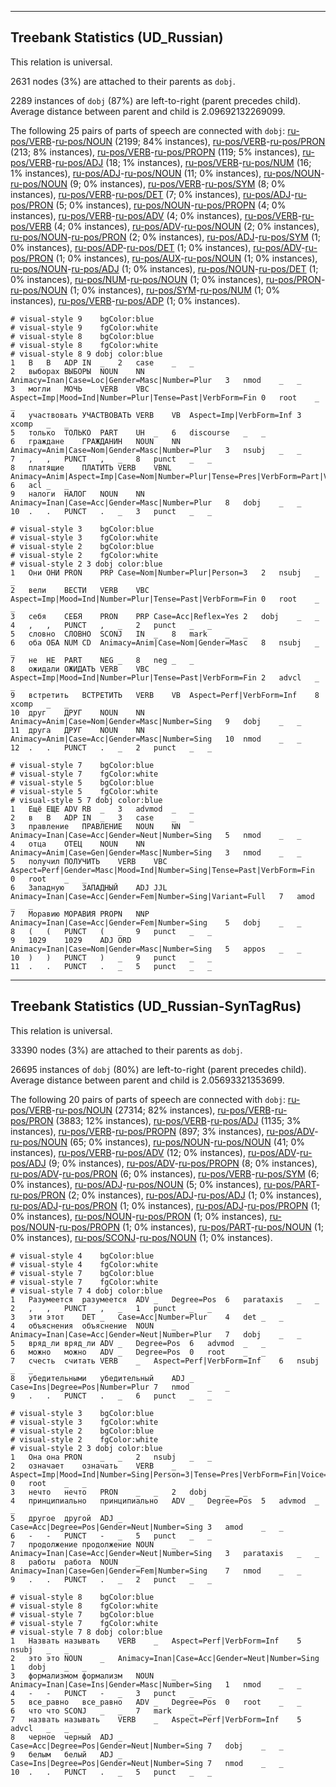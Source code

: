

--------------------------------------------------------------------------------

## Treebank Statistics (UD_Russian)

This relation is universal.

2631 nodes (3%) are attached to their parents as `dobj`.

2289 instances of `dobj` (87%) are left-to-right (parent precedes child).
Average distance between parent and child is 2.09692132269099.

The following 25 pairs of parts of speech are connected with `dobj`: [ru-pos/VERB]()-[ru-pos/NOUN]() (2199; 84% instances), [ru-pos/VERB]()-[ru-pos/PRON]() (213; 8% instances), [ru-pos/VERB]()-[ru-pos/PROPN]() (119; 5% instances), [ru-pos/VERB]()-[ru-pos/ADJ]() (18; 1% instances), [ru-pos/VERB]()-[ru-pos/NUM]() (16; 1% instances), [ru-pos/ADJ]()-[ru-pos/NOUN]() (11; 0% instances), [ru-pos/NOUN]()-[ru-pos/NOUN]() (9; 0% instances), [ru-pos/VERB]()-[ru-pos/SYM]() (8; 0% instances), [ru-pos/VERB]()-[ru-pos/DET]() (7; 0% instances), [ru-pos/ADJ]()-[ru-pos/PRON]() (5; 0% instances), [ru-pos/NOUN]()-[ru-pos/PROPN]() (4; 0% instances), [ru-pos/VERB]()-[ru-pos/ADV]() (4; 0% instances), [ru-pos/VERB]()-[ru-pos/VERB]() (4; 0% instances), [ru-pos/ADV]()-[ru-pos/NOUN]() (2; 0% instances), [ru-pos/NOUN]()-[ru-pos/PRON]() (2; 0% instances), [ru-pos/ADJ]()-[ru-pos/SYM]() (1; 0% instances), [ru-pos/ADP]()-[ru-pos/DET]() (1; 0% instances), [ru-pos/ADV]()-[ru-pos/PRON]() (1; 0% instances), [ru-pos/AUX]()-[ru-pos/NOUN]() (1; 0% instances), [ru-pos/NOUN]()-[ru-pos/ADJ]() (1; 0% instances), [ru-pos/NOUN]()-[ru-pos/DET]() (1; 0% instances), [ru-pos/NUM]()-[ru-pos/NOUN]() (1; 0% instances), [ru-pos/PRON]()-[ru-pos/NOUN]() (1; 0% instances), [ru-pos/SYM]()-[ru-pos/NUM]() (1; 0% instances), [ru-pos/VERB]()-[ru-pos/ADP]() (1; 0% instances).


~~~ conllu
# visual-style 9	bgColor:blue
# visual-style 9	fgColor:white
# visual-style 8	bgColor:blue
# visual-style 8	fgColor:white
# visual-style 8 9 dobj	color:blue
1	В	В	ADP	IN	_	2	case	_	_
2	выборах	ВЫБОРЫ	NOUN	NN	Animacy=Inan|Case=Loc|Gender=Masc|Number=Plur	3	nmod	_	_
3	могли	МОЧЬ	VERB	VBC	Aspect=Imp|Mood=Ind|Number=Plur|Tense=Past|VerbForm=Fin	0	root	_	_
4	участвовать	УЧАСТВОВАТЬ	VERB	VB	Aspect=Imp|VerbForm=Inf	3	xcomp	_	_
5	только	ТОЛЬКО	PART	UH	_	6	discourse	_	_
6	граждане	ГРАЖДАНИН	NOUN	NN	Animacy=Anim|Case=Nom|Gender=Masc|Number=Plur	3	nsubj	_	_
7	,	,	PUNCT	,	_	8	punct	_	_
8	платящие	ПЛАТИТЬ	VERB	VBNL	Animacy=Anim|Aspect=Imp|Case=Nom|Number=Plur|Tense=Pres|VerbForm=Part|Voice=Act	6	acl	_	_
9	налоги	НАЛОГ	NOUN	NN	Animacy=Inan|Case=Acc|Gender=Masc|Number=Plur	8	dobj	_	_
10	.	.	PUNCT	.	_	3	punct	_	_

~~~


~~~ conllu
# visual-style 3	bgColor:blue
# visual-style 3	fgColor:white
# visual-style 2	bgColor:blue
# visual-style 2	fgColor:white
# visual-style 2 3 dobj	color:blue
1	Они	ОНИ	PRON	PRP	Case=Nom|Number=Plur|Person=3	2	nsubj	_	_
2	вели	ВЕСТИ	VERB	VBC	Aspect=Imp|Mood=Ind|Number=Plur|Tense=Past|VerbForm=Fin	0	root	_	_
3	себя	СЕБЯ	PRON	PRP	Case=Acc|Reflex=Yes	2	dobj	_	_
4	,	,	PUNCT	,	_	2	punct	_	_
5	словно	СЛОВНО	SCONJ	IN	_	8	mark	_	_
6	оба	ОБА	NUM	CD	Animacy=Anim|Case=Nom|Gender=Masc	8	nsubj	_	_
7	не	НЕ	PART	NEG	_	8	neg	_	_
8	ожидали	ОЖИДАТЬ	VERB	VBC	Aspect=Imp|Mood=Ind|Number=Plur|Tense=Past|VerbForm=Fin	2	advcl	_	_
9	встретить	ВСТРЕТИТЬ	VERB	VB	Aspect=Perf|VerbForm=Inf	8	xcomp	_	_
10	друг	ДРУГ	NOUN	NN	Animacy=Anim|Case=Nom|Gender=Masc|Number=Sing	9	dobj	_	_
11	друга	ДРУГ	NOUN	NN	Animacy=Anim|Case=Acc|Gender=Masc|Number=Sing	10	nmod	_	_
12	.	.	PUNCT	.	_	2	punct	_	_

~~~


~~~ conllu
# visual-style 7	bgColor:blue
# visual-style 7	fgColor:white
# visual-style 5	bgColor:blue
# visual-style 5	fgColor:white
# visual-style 5 7 dobj	color:blue
1	Ещё	ЕЩЕ	ADV	RB	_	3	advmod	_	_
2	в	В	ADP	IN	_	3	case	_	_
3	правление	ПРАВЛЕНИЕ	NOUN	NN	Animacy=Inan|Case=Acc|Gender=Neut|Number=Sing	5	nmod	_	_
4	отца	ОТЕЦ	NOUN	NN	Animacy=Anim|Case=Gen|Gender=Masc|Number=Sing	3	nmod	_	_
5	получил	ПОЛУЧИТЬ	VERB	VBC	Aspect=Perf|Gender=Masc|Mood=Ind|Number=Sing|Tense=Past|VerbForm=Fin	0	root	_	_
6	Западную	ЗАПАДНЫЙ	ADJ	JJL	Animacy=Inan|Case=Acc|Gender=Fem|Number=Sing|Variant=Full	7	amod	_	_
7	Моравию	МОРАВИЯ	PROPN	NNP	Animacy=Inan|Case=Acc|Gender=Fem|Number=Sing	5	dobj	_	_
8	(	(	PUNCT	(	_	9	punct	_	_
9	1029	1029	ADJ	ORD	Animacy=Inan|Case=Nom|Gender=Masc|Number=Sing	5	appos	_	_
10	)	)	PUNCT	)	_	9	punct	_	_
11	.	.	PUNCT	.	_	5	punct	_	_

~~~




--------------------------------------------------------------------------------

## Treebank Statistics (UD_Russian-SynTagRus)

This relation is universal.

33390 nodes (3%) are attached to their parents as `dobj`.

26695 instances of `dobj` (80%) are left-to-right (parent precedes child).
Average distance between parent and child is 2.05693321353699.

The following 20 pairs of parts of speech are connected with `dobj`: [ru-pos/VERB]()-[ru-pos/NOUN]() (27314; 82% instances), [ru-pos/VERB]()-[ru-pos/PRON]() (3883; 12% instances), [ru-pos/VERB]()-[ru-pos/ADJ]() (1135; 3% instances), [ru-pos/VERB]()-[ru-pos/PROPN]() (897; 3% instances), [ru-pos/ADV]()-[ru-pos/NOUN]() (65; 0% instances), [ru-pos/NOUN]()-[ru-pos/NOUN]() (41; 0% instances), [ru-pos/VERB]()-[ru-pos/ADV]() (12; 0% instances), [ru-pos/ADV]()-[ru-pos/ADJ]() (9; 0% instances), [ru-pos/ADV]()-[ru-pos/PROPN]() (8; 0% instances), [ru-pos/ADV]()-[ru-pos/PRON]() (6; 0% instances), [ru-pos/VERB]()-[ru-pos/SYM]() (6; 0% instances), [ru-pos/ADJ]()-[ru-pos/NOUN]() (5; 0% instances), [ru-pos/PART]()-[ru-pos/PRON]() (2; 0% instances), [ru-pos/ADJ]()-[ru-pos/ADJ]() (1; 0% instances), [ru-pos/ADJ]()-[ru-pos/PRON]() (1; 0% instances), [ru-pos/ADJ]()-[ru-pos/PROPN]() (1; 0% instances), [ru-pos/NOUN]()-[ru-pos/PRON]() (1; 0% instances), [ru-pos/NOUN]()-[ru-pos/PROPN]() (1; 0% instances), [ru-pos/PART]()-[ru-pos/NOUN]() (1; 0% instances), [ru-pos/SCONJ]()-[ru-pos/NOUN]() (1; 0% instances).


~~~ conllu
# visual-style 4	bgColor:blue
# visual-style 4	fgColor:white
# visual-style 7	bgColor:blue
# visual-style 7	fgColor:white
# visual-style 7 4 dobj	color:blue
1	Разумеется	разумеется	ADV	_	Degree=Pos	6	parataxis	_	_
2	,	,	PUNCT	,	_	1	punct	_	_
3	эти	этот	DET	_	Case=Acc|Number=Plur	4	det	_	_
4	объяснения	объяснение	NOUN	_	Animacy=Inan|Case=Acc|Gender=Neut|Number=Plur	7	dobj	_	_
5	вряд_ли	вряд_ли	ADV	_	Degree=Pos	6	advmod	_	_
6	можно	можно	ADV	_	Degree=Pos	0	root	_	_
7	счесть	считать	VERB	_	Aspect=Perf|VerbForm=Inf	6	nsubj	_	_
8	убедительными	убедительный	ADJ	_	Case=Ins|Degree=Pos|Number=Plur	7	nmod	_	_
9	.	.	PUNCT	.	_	6	punct	_	_

~~~


~~~ conllu
# visual-style 3	bgColor:blue
# visual-style 3	fgColor:white
# visual-style 2	bgColor:blue
# visual-style 2	fgColor:white
# visual-style 2 3 dobj	color:blue
1	Она	она	PRON	_	_	2	nsubj	_	_
2	означает	означать	VERB	_	Aspect=Imp|Mood=Ind|Number=Sing|Person=3|Tense=Pres|VerbForm=Fin|Voice=Act	0	root	_	_
3	нечто	нечто	PRON	_	_	2	dobj	_	_
4	принципиально	принципиально	ADV	_	Degree=Pos	5	advmod	_	_
5	другое	другой	ADJ	_	Case=Acc|Degree=Pos|Gender=Neut|Number=Sing	3	amod	_	_
6	-	-	PUNCT	-	_	5	punct	_	_
7	продолжение	продолжение	NOUN	_	Animacy=Inan|Case=Acc|Gender=Neut|Number=Sing	3	parataxis	_	_
8	работы	работа	NOUN	_	Animacy=Inan|Case=Gen|Gender=Fem|Number=Sing	7	nmod	_	_
9	.	.	PUNCT	.	_	2	punct	_	_

~~~


~~~ conllu
# visual-style 8	bgColor:blue
# visual-style 8	fgColor:white
# visual-style 7	bgColor:blue
# visual-style 7	fgColor:white
# visual-style 7 8 dobj	color:blue
1	Назвать	называть	VERB	_	Aspect=Perf|VerbForm=Inf	5	nsubj	_	_
2	это	это	NOUN	_	Animacy=Inan|Case=Acc|Gender=Neut|Number=Sing	1	dobj	_	_
3	формализмом	формализм	NOUN	_	Animacy=Inan|Case=Ins|Gender=Masc|Number=Sing	1	nmod	_	_
4	-	-	PUNCT	-	_	3	punct	_	_
5	все_равно	все_равно	ADV	_	Degree=Pos	0	root	_	_
6	что	что	SCONJ	_	_	7	mark	_	_
7	назвать	называть	VERB	_	Aspect=Perf|VerbForm=Inf	5	advcl	_	_
8	черное	черный	ADJ	_	Case=Acc|Degree=Pos|Gender=Neut|Number=Sing	7	dobj	_	_
9	белым	белый	ADJ	_	Case=Ins|Degree=Pos|Gender=Neut|Number=Sing	7	nmod	_	_
10	.	.	PUNCT	.	_	5	punct	_	_

~~~


